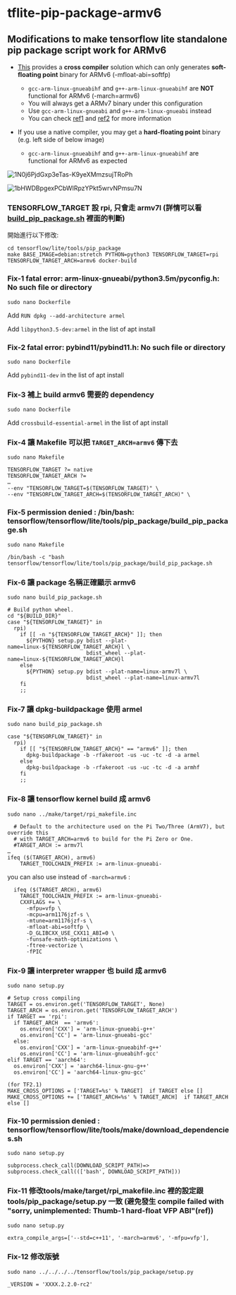 # tflite-pip-package-armv6
## Modifications to make tensorflow lite standalone pip package script work for ARMv6
- [This](https://github.com/tensorflow/tensorflow/blob/f4eda958b3ecccf04b431c9a6c7595e4701ef125/tensorflow/lite/tools/pip_package/build_pip_package.sh#L41) provides a **cross compiler** solution which can only generates **soft-floating point** binary for ARMv6 (-mfloat-abi=softfp)
  - ```gcc-arm-linux-gnueabihf``` and  ```g++-arm-linux-gnueabihf``` are **NOT** functional for ARMv6 (-march=armv6)
  - You will always get a ARMv7 binary under this configuration
  - Use ```gcc-arm-linux-gnueabi``` and ```g++-arm-linux-gnueabi``` instead
  - You can check [ref1](https://github.com/japaric/rust-cross/issues/42#issue-338211341) and [ref2](https://github.com/rust-lang/rust/issues/45284#issuecomment-468037624) for more information
  
- If you use a native compiler, you may get a **hard-floating point** binary (e.g. left side of below image)
  - ```gcc-arm-linux-gnueabihf``` and  ```g++-arm-linux-gnueabihf``` are functional for ARMv6 as expected

![1N0j6PjdGxp3eTas-K9yeXMmzsujTRoPh](https://drive.google.com/uc?export=view&id=1N0j6PjdGxp3eTas-K9yeXMmzsujTRoPh)

![1bHWDBpgexPCbWIRpzYPkt5wrvNPmsu7N](https://drive.google.com/uc?export=view&id=1bHWDBpgexPCbWIRpzYPkt5wrvNPmsu7N)

### TENSORFLOW_TARGET 設 rpi, 只會走 armv7l (詳情可以看 [build_pip_package.sh](https://github.com/tensorflow/tensorflow/blob/f4eda958b3ecccf04b431c9a6c7595e4701ef125/tensorflow/lite/tools/pip_package/build_pip_package.sh#L41) 裡面的判斷)
開始進行以下修改:

```
cd tensorflow/lite/tools/pip_package
make BASE_IMAGE=debian:stretch PYTHON=python3 TENSORFLOW_TARGET=rpi TENSORFLOW_TARGET_ARCH=armv6 docker-build
```

### Fix-1 fatal error: arm-linux-gnueabi/python3.5m/pyconfig.h: No such file or directory
```sudo nano Dockerfile```

Add ```RUN dpkg --add-architecture armel```

Add ```libpython3.5-dev:armel``` in the list of apt install

### Fix-2 fatal error: pybind11/pybind11.h: No such file or directory
```sudo nano Dockerfile```

Add ```pybind11-dev``` in the list of apt install

### Fix-3 補上 build armv6 需要的 dependency
```
sudo nano Dockerfile
```
Add ```crossbuild-essential-armel``` in the list of apt install

### Fix-4 讓 Makefile 可以把 ```TARGET_ARCH=armv6``` 傳下去
```sudo nano Makefile```

```
TENSORFLOW_TARGET ?= native
TENSORFLOW_TARGET_ARCH ?=
…
--env "TENSORFLOW_TARGET=$(TENSORFLOW_TARGET)" \
--env "TENSORFLOW_TARGET_ARCH=$(TENSORFLOW_TARGET_ARCH)" \
```

### Fix-5 permission denied : /bin/bash: tensorflow/tensorflow/lite/tools/pip_package/build_pip_package.sh
```sudo nano Makefile```

```
/bin/bash -c "bash tensorflow/tensorflow/lite/tools/pip_package/build_pip_package.sh
```

### Fix-6 讓 package 名稱正確顯示 armv6
```sudo nano build_pip_package.sh```

```
# Build python wheel.
cd "${BUILD_DIR}"
case "${TENSORFLOW_TARGET}" in
  rpi)
    if [[ -n "${TENSORFLOW_TARGET_ARCH}" ]]; then
      ${PYTHON} setup.py bdist --plat-name=linux-${TENSORFLOW_TARGET_ARCH}l \
                         bdist_wheel --plat-name=linux-${TENSORFLOW_TARGET_ARCH}l
    else
      ${PYTHON} setup.py bdist --plat-name=linux-armv7l \
                         bdist_wheel --plat-name=linux-armv7l
    fi
    ;;
```

### Fix-7 讓 dpkg-buildpackage 使用 armel
```sudo nano build_pip_package.sh```

```
case "${TENSORFLOW_TARGET}" in
  rpi)
    if [[ "${TENSORFLOW_TARGET_ARCH}" == "armv6" ]]; then
      dpkg-buildpackage -b -rfakeroot -us -uc -tc -d -a armel
    else
      dpkg-buildpackage -b -rfakeroot -us -uc -tc -d -a armhf
    fi
    ;;
```

### Fix-8 讓 tensorflow kernel build 成 armv6
```sudo nano ../make/target/rpi_makefile.inc```

```
  # Default to the architecture used on the Pi Two/Three (ArmV7), but override this
  # with TARGET_ARCH=armv6 to build for the Pi Zero or One.
  #TARGET_ARCH := armv7l 
…
ifeq ($(TARGET_ARCH), armv6)
    TARGET_TOOLCHAIN_PREFIX := arm-linux-gnueabi-
```

you can also use instead of ```-march=armv6``` :
```
  ifeq ($(TARGET_ARCH), armv6)
    TARGET_TOOLCHAIN_PREFIX := arm-linux-gnueabi-
    CXXFLAGS += \
      -mfpu=vfp \
      -mcpu=arm1176jzf-s \
      -mtune=arm1176jzf-s \
      -mfloat-abi=softfp \
      -D_GLIBCXX_USE_CXX11_ABI=0 \
      -funsafe-math-optimizations \
      -ftree-vectorize \
      -fPIC
```

### Fix-9 讓 interpreter wrapper 也 build 成 armv6
```sudo nano setup.py```

```
# Setup cross compiling
TARGET = os.environ.get('TENSORFLOW_TARGET', None)
TARGET_ARCH = os.environ.get('TENSORFLOW_TARGET_ARCH')
if TARGET == 'rpi':
  if TARGET_ARCH  == 'armv6':
    os.environ['CXX'] = 'arm-linux-gnueabi-g++'
    os.environ['CC'] = 'arm-linux-gnueabi-gcc'
  else:
    os.environ['CXX'] = 'arm-linux-gnueabihf-g++'
    os.environ['CC'] = 'arm-linux-gnueabihf-gcc'
elif TARGET == 'aarch64':
  os.environ['CXX'] = 'aarch64-linux-gnu-g++'
  os.environ['CC'] = 'aarch64-linux-gnu-gcc'
```

```
(for TF2.1)
MAKE_CROSS_OPTIONS = ['TARGET=%s' % TARGET]  if TARGET else []
MAKE_CROSS_OPTIONS += ['TARGET_ARCH=%s' % TARGET_ARCH]  if TARGET_ARCH else []
```

### Fix-10 permission denied : tensorflow/tensorflow/lite/tools/make/download_dependencies.sh
```sudo nano setup.py```

```subprocess.check_call(DOWNLOAD_SCRIPT_PATH)=> subprocess.check_call((['bash', DOWNLOAD_SCRIPT_PATH]))```

### Fix-11 修改tools/make/target/rpi_makefile.inc 裡的設定跟 tools/pip_package/setup.py 一致 (避免發生 compile failed with "sorry, unimplemented: Thumb-1 hard-float VFP ABI"(ref))
```sudo nano setup.py```

```extra_compile_args=['--std=c++11', '-march=armv6', '-mfpu=vfp'],```

### Fix-12 修改版號
```sudo nano ../../../../tensorflow/tools/pip_package/setup.py```

```_VERSION = 'XXXX.2.2.0-rc2'```

